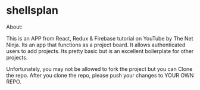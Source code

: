 # shellsplan

About: 

This is an APP from React, Redux & Firebase tutorial on YouTube by The Net Ninja. Its an app that functions as a project board. It allows authenticated users to add projects. Its pretty basic but is an excellent boilerplate for other projects.

Unfortunately, you may not be allowed to fork the project but you can Clone the repo. After you clone the repo, please push your changes to YOUR OWN REPO. 
